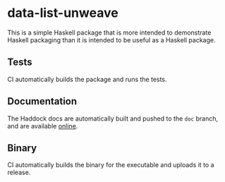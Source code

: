 # data-list-unweave
This is a simple Haskell package that is more intended to demonstrate Haskell packaging than it is
intended to be useful as a Haskell package.

## Tests
CI automatically builds the package and runs the tests.

## Documentation
The Haddock docs are automatically built and pushed to the `doc` branch, and are available
[online](https://pnotequalnp.github.io/data-list-unweave).

## Binary
CI automatically builds the binary for the executable and uploads it to a release.
